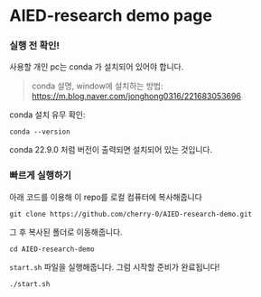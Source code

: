# AIED-research demo page

### 실행 전 확인!

사용할 개인 pc는 conda 가 설치되어 있어야 합니다. 

>  conda 설명, window에 설치하는 방법: https://m.blog.naver.com/jonghong0316/221683053696 


conda 설치 유무 확인:
```
conda --version
```
conda 22.9.0 처럼 버전이 출력되면 설치되어 있는 것입니다.

> 
### 빠르게 실행하기
아래 코드를 이용해 이 repo를 로컬 컴퓨터에 복사해줍니다
```
git clone https://github.com/cherry-0/AIED-research-demo.git
```

그 후 복사된 폴더로 이동해줍니다.
```
cd AIED-research-demo
```

`start.sh` 파일을 실행해줍니다. 그럼 시작할 준비가 완료됩니다! 
```
./start.sh
```